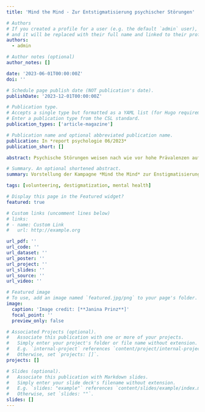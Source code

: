 ```yaml
---
title: 'Mind the Mind - Zur Entstigmatisierung psychischer Störungen'

# Authors
# If you created a profile for a user (e.g. the default `admin` user), write the username (folder name) here
# and it will be replaced with their full name and linked to their profile.
authors:
  - admin

# Author notes (optional)
author_notes: []

date: '2023-06-01T00:00:00Z'
doi: ''

# Schedule page publish date (NOT publication's date).
publishDate: '2023-12-01T00:00:00Z'

# Publication type.
# Accepts a single type but formatted as a YAML list (for Hugo requirements).
# Enter a publication type from the CSL standard.
publication_types: ['article-magazine']

# Publication name and optional abbreviated publication name.
publication: In *report psychologie 06/2023*
publication_short: []

abstract: Psychische Störungen weisen nach wie vor hohe Prävalenzen auf und stellen Herausforderungen an den Umgang und die Gestaltung von Politik und Gesundheitswesen. Die europaweit aktive Kampagne *Mind the Mind* des Dachverbands europäischer Psychologiestudierendenvereinigungen (EFPSA) verschreibt sich dem gesellschaftspolitischen Auftrag, ehrenamtlich Aufklärungs- und Entstigmatisierungsarbeit zu leisten, Perspektiven sowie Anlaufstellen aufzuzeigen, und einen Unterschied im gesellschaftlichen Framing und Umgang mit erlebter und beobachteter Betroffenheit zu markieren. Im vorliegenden Beitrag erfolgt eine Vorstellung der Kampagne, ihrer Hintergründe, Umsetzungen, Herausforderungen und Zukunftsperspektiven.

# Summary. An optional shortened abstract.
summary: Vorstellung der Kampagne *Mind the Mind* zur Enstigmatisierung psychischer Störungen.

tags: [volunteering, destigmatization, mental health]

# Display this page in the Featured widget?
featured: true

# Custom links (uncomment lines below)
# links:
# - name: Custom Link
#   url: http://example.org

url_pdf: ''
url_code: ''
url_dataset: ''
url_poster: ''
url_project: ''
url_slides: ''
url_source: ''
url_video: ''

# Featured image
# To use, add an image named `featured.jpg/png` to your page's folder.
image:
  caption: 'Image credit: [**Janina Prinz**]'
  focal_point: ''
  preview_only: false

# Associated Projects (optional).
#   Associate this publication with one or more of your projects.
#   Simply enter your project's folder or file name without extension.
#   E.g. `internal-project` references `content/project/internal-project/index.md`.
#   Otherwise, set `projects: []`.
projects: []

# Slides (optional).
#   Associate this publication with Markdown slides.
#   Simply enter your slide deck's filename without extension.
#   E.g. `slides: "example"` references `content/slides/example/index.md`.
#   Otherwise, set `slides: ""`.
slides: []
---
```

